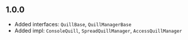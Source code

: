 ## 1.0.0

- Added interfaces: `QuillBase`, `QuillManagerBase`
- Added impl: `ConsoleQuill`, `SpreadQuillManager`, `AccessQuillManager`
